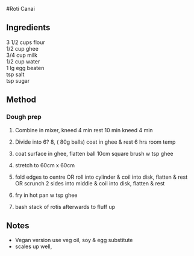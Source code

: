 #Roti Canai

## Ingredients

3 1/2 cups flour  
1/2 cup ghee  
3/4 cup milk  
1/2 cup water  
1 lg egg beaten  
tsp salt  
tsp sugar  

## Method
### Dough prep
1. Combine in mixer, kneed 4 min rest 10 min kneed 4 min
2. Divide into 6? 8, ( 80g balls)  coat in ghee & rest 6 hrs room temp
3. coat surface in ghee, flatten ball 10cm square brush w tsp ghee

1. stretch to 60cm x 60cm
2.  fold edges to centre 
OR  roll into cylinder & coil into disk, flatten & rest
OR  scrunch 2 sides into middle & coil into disk, flatten & rest
3. fry in hot pan w tsp ghee
4. bash  stack of rotis afterwards to fluff up

## Notes
* Vegan version use veg oil, soy & egg substitute
* scales up well, 


